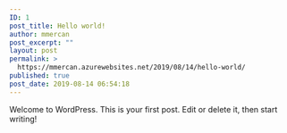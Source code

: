 ```yaml
---
ID: 1
post_title: Hello world!
author: mmercan
post_excerpt: ""
layout: post
permalink: >
  https://mmercan.azurewebsites.net/2019/08/14/hello-world/
published: true
post_date: 2019-08-14 06:54:18
---
```

<!-- wp:paragraph -->
<p>Welcome to WordPress. This is your first post. Edit or delete it, then start writing!</p>
<!-- /wp:paragraph -->